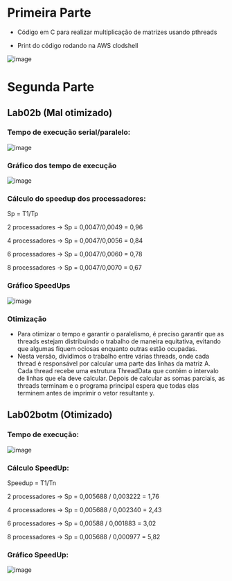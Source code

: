 # Primeira Parte

- Código em C para realizar multiplicação de matrizes usando pthreads

- Print do código rodando na AWS clodshell 

![image](https://github.com/Julian-CT/Computa-oParalelaLab/assets/144359181/7362a338-a3bb-4a36-b44e-bda9afdb53e5)

# Segunda Parte

## Lab02b (Mal otimizado)
### Tempo de execução serial/paralelo:

![image](https://github.com/Julian-CT/Computa-oParalelaLab/assets/144359181/35000046-0cf6-4ab7-a268-fe0c93ca0747)

### Gráfico dos tempo de execução
![image](https://github.com/Julian-CT/Computa-oParalelaLab/assets/144359181/5aa85f87-6c5a-4130-bc93-20ae10e78124)


### Cálculo do speedup dos processadores:

Sp = T1/Tp

  2 processadores -> Sp = 0,0047/0,0049 = 0,96

  4 processadores -> Sp = 0,0047/0,0056 = 0,84

  6 processadores -> Sp = 0,0047/0,0060 = 0,78

  8 processadores -> Sp = 0,0047/0,0070 = 0,67

### Gráfico SpeedUps
![image](https://github.com/Julian-CT/Computa-oParalelaLab/assets/144508430/68831641-7177-435d-a018-19651ced81b4)


### Otimização
- Para otimizar o tempo e garantir o paralelismo, é preciso garantir que as threads estejam distribuindo o trabalho de maneira equitativa, evitando que algumas fiquem ociosas enquanto outras estão ocupadas.
- Nesta versão, dividimos o trabalho entre várias threads, onde cada thread é responsável por calcular uma parte das linhas da matriz A. Cada thread recebe uma estrutura ThreadData que contém o intervalo de linhas que ela deve calcular. Depois de calcular as somas parciais, as threads terminam e o programa principal espera que todas elas terminem antes de imprimir o vetor resultante y.

## Lab02botm (Otimizado)
### Tempo de execução:

![image](https://github.com/Julian-CT/Computa-oParalelaLab/assets/144359181/26b19844-f899-466b-89b2-c33d67c02188)

### Cálculo SpeedUp:

Speedup = T1/Tn

2 processadores -> Sp = 0,005688 / 0,003222 = 1,76

4 processadores -> Sp = 0,005688 / 0,002340 = 2,43

6 processadores -> Sp = 0,00588 / 0,001883 = 3,02

8 processadores -> Sp = 0,005688 / 0,000977 = 5,82

### Gráfico SpeedUp:

![image](https://github.com/Julian-CT/Computa-oParalelaLab/assets/144508430/828274e7-458d-4b1b-a588-e915e7dfa9ec)


